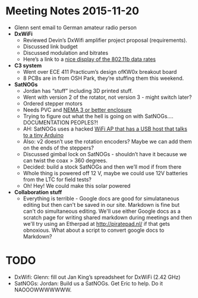# Meeting Notes 2015-11-20

- Glenn sent email to German amateur radio person
- **DxWiFi**
   - Reviewed Devin’s DxWifi amplifier project proposal (requirements).
   - Discussed link budget
   - Discussed modulation and bitrates
   - Here’s a link to a [nice display of the 802.11b data rates](http://www.cs.uccs.edu/~gsc/pub/master/pjfong/UCCS%20Project/Articles/IEEE%20802_11%20&%20IEEE%20802_11b.htm)
- **C3 system**
   - Went over ECE 411 Practicum’s design ofKW0x breakout board
   - 8 PCBs are in from OSH Park, they’re stuffing them this weekend.
- **SatNOGs**
   - Jordan has “stuff” including 3D printed stuff.
   - Went with version 2 of the rotator, not version 3 - might switch later?
   - Ordered stepper motors
   - Needs PVC and [NEMA 3 or better enclosure](https://en.wikipedia.org/wiki/NEMA_enclosure_types) 
   - Trying to figure out what the hell is going on with SatNOGs…. DOCUMENTATION PEOPLES?!
   - AH: SatNOGs uses a hacked [WiFi AP that has a USB host that talks to a tiny Arduino](https://d17kynu4zpq5hy.cloudfront.net/igi/satnogs/dHldjNYRI3bNjeMc.medium)
   - Also: v2 doesn’t use the rotation encoders? Maybe we can add them on the ends of the steppers?
   - Discussed gimbal lock on SatNOGs - shouldn’t have it because we can twist the coax > 360 degrees.
   - Decided: build a stock SatNOGs and then we’ll mod if from there
   - Whole thing is powered off 12 V, maybe we could use 12V batteries from the LTC for field tests?
   - Oh! Hey! We could make this solar powered
- **Collaboration stuff**
   - Everything is terrible - Google docs are good for simulataneous editing but then can't be saved in our site. Markdown is fine but can't do simultaneous editing. We'll use either Google docs as a scratch page for writing shared markdown during meetings and then we'll try using an Etherpad at <http://piratepad.nl/> if that gets obnoxious. What about a script to convert google docs to Markdown?

# TODO

- DxWifi: Glenn: fill out Jan King’s spreadsheet for DxWiFi (2.42 GHz)
- SatNOGs: Jordan: Build us a SatNOGs. Get Eric to help. Do it NAOOOWWWWWWW.
